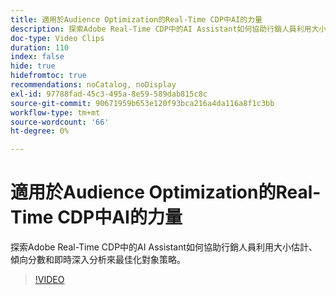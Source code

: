 ```yaml
---
title: 適用於Audience Optimization的Real-Time CDP中AI的力量
description: 探索Adobe Real-Time CDP中的AI Assistant如何協助行銷人員利用大小估計、傾向分數和即時深入分析來最佳化對象策略。
doc-type: Video Clips
duration: 110
index: false
hide: true
hidefromtoc: true
recommendations: noCatalog, noDisplay
exl-id: 97788fad-45c3-495a-8e59-589dab815c8c
source-git-commit: 90671959b653e120f93bca216a4da116a8f1c3bb
workflow-type: tm+mt
source-wordcount: '66'
ht-degree: 0%

---
```


# 適用於Audience Optimization的Real-Time CDP中AI的力量

探索Adobe Real-Time CDP中的AI Assistant如何協助行銷人員利用大小估計、傾向分數和即時深入分析來最佳化對象策略。

<!-- 62_S508_3442517_109_the-power-of-ai-in-realtime-cdp-for-audience-optimization -->
>[!VIDEO](https://video.tv.adobe.com/v/3458207/?learn=on&enablevpops=true)
